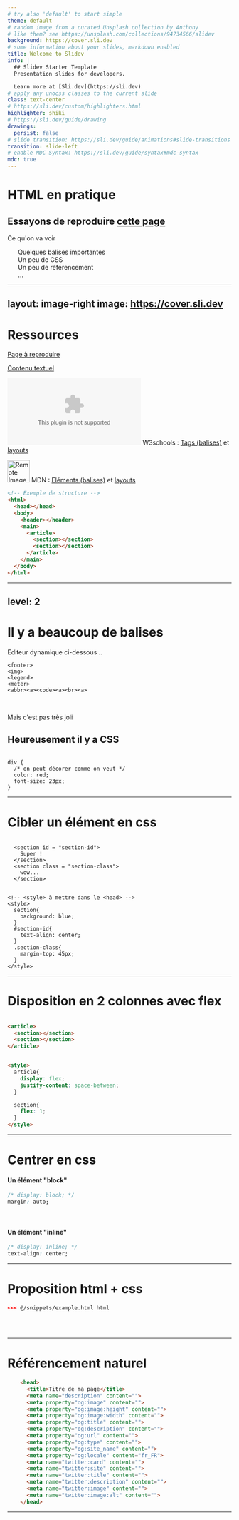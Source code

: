 ```yaml
---
# try also 'default' to start simple
theme: default
# random image from a curated Unsplash collection by Anthony
# like them? see https://unsplash.com/collections/94734566/slidev
background: https://cover.sli.dev
# some information about your slides, markdown enabled
title: Welcome to Slidev
info: |
  ## Slidev Starter Template
  Presentation slides for developers.

  Learn more at [Sli.dev](https://sli.dev)
# apply any unocss classes to the current slide
class: text-center
# https://sli.dev/custom/highlighters.html
highlighter: shiki
# https://sli.dev/guide/drawing
drawings:
  persist: false
# slide transition: https://sli.dev/guide/animations#slide-transitions
transition: slide-left
# enable MDC Syntax: https://sli.dev/guide/syntax#mdc-syntax
mdc: true
---
```



# HTML en pratique

## Essayons de reproduire [cette page](https://gallica.bnf.fr/ark:/12148/bd6t52694199/)

<div style = "text-align: left " class = "mt-6"> 
Ce qu'on va voir

- Quelques balises importantes
- Un peu de CSS
- Un peu de référencement
- ...
- 
</div>

<style>
ul {
  color: unset;
  list-style-type: none;
}

  </style>


---
layout: image-right
image: https://cover.sli.dev
---

# Ressources


<!-- HTML specs & FAQ
    https://github.com/whatwg/html/blob/main/FAQ.md
    https://html.spec.whatwg.org/multipage/ -->

<!-- css
    https://caniuse.com/css-nesting -->

[Page à reproduire](https://gallica.bnf.fr/ark:/12148/bd6t52694199/) 

[Contenu textuel](https://gitlab.huma-num.fr/estrades/formations/-/blob/main/ressources/HTR/transcription_fr_de.odt?ref_type=heads)

   ![w3schools](https://logo.clearbit.com/w3schools.com) W3schools : [Tags (balises)](https://www.w3schools.com/tags/default.asp) et 
    [layouts](https://www.w3schools.com/html/html_layout.asp)

![Remote Image](https://logo.clearbit.com/developer.mozilla.org/)
   MDN : [Eléments (balises)](https://developer.mozilla.org/fr/docs/Web/HTML/Element) et [layouts](https://developer.mozilla.org/en-US/docs/Learn/HTML/Introduction_to_HTML/Document_and_website_structure#html_layout_elements_in_more_detail)


<div v-click>


```html
<!-- Exemple de structure -->
<html>
  <head></head>
  <body>
    <header></header>
    <main>
      <article>
        <section></section>
        <section></section>
      </article>
    </main>
  </body>
</html>
```

</div>

<!-- Inline style -->
<style>
img{
  display: inline-block;
  width: 50px;
}
</style>


---
level: 2
---

# Il y a beaucoup de balises
Editeur dynamique ci-dessous ..

```html{monaco}
<footer>
<img>
<legend>
<meter>
<abbr><a><code><a><br><a>

```

<br>

Mais c'est pas très joli

<div v-click>

## Heureusement il y a CSS

<!-- Editeur dynamique ci-dessous .. -->

```css{monaco}

div {
  /* on peut décorer comme on veut */
  color: red;
  font-size: 23px;
}

```

 </div>

---



# Cibler un élément en css


```html{monaco}

  <section id = "section-id">
    Super ! 
  </section>
  <section class = "section-class">
    wow...
  </section>


<!-- <style> à mettre dans le <head> -->
<style>
  section{
    background: blue;
  }
  #section-id{
    text-align: center;
  }
  .section-class{
    margin-top: 45px;
  }
</style>
```


---



# Disposition en 2 colonnes avec flex

```html

<article>
  <section></section>
  <section></section>
</article>


<style>
  article{
    display: flex; 
    justify-content: space-between;
  }

  section{
    flex: 1;
  }
</style>

```

---



# Centrer en css

#### Un élément "block"

```css
/* display: block; */
margin: auto;
```

<br>

#### Un élément "inline" 
```css
/* display: inline; */
text-align: center;
```


---


# Proposition html + css

<div style = "height: 60px;">

```html
<<< @/snippets/example.html html
```


</div>

---


# Référencement naturel 

```html
    <head>
      <title>Titre de ma page</title>
      <meta name="description" content="">
      <meta property="og:image" content="">
      <meta property="og:image:height" content="">
      <meta property="og:image:width" content="">
      <meta property="og:title" content="">
      <meta property="og:description" content="">
      <meta property="og:url" content="">
      <meta property="og:type" content="">
      <meta property="og:site_name" content="">
      <meta property="og:locale" content="fr_FR">
      <meta name="twitter:card" content="">
      <meta name="twitter:site" content="">
      <meta name="twitter:title" content="">
      <meta name="twitter:description" content="">
      <meta name="twitter:image" content=""> 
      <meta name="twitter:image:alt" content="">
    </head>
```

---
<!-- layout: center
class: text-center
---
# Merci -->
<!-- 

[Documentations](https://sli.dev) · [GitHub](https://github.com/slidevjs/slidev) · [Showcases](https://sli.dev/showcases.html) -->
